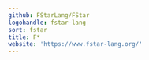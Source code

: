```yaml
---
github: FStarLang/FStar
logohandle: fstar-lang
sort: fstar
title: F*
website: 'https://www.fstar-lang.org/'
---
```

